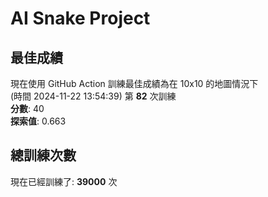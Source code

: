 
# AI Snake Project

## **最佳成績**
現在使用 GitHub Action 訓練最佳成績為在 10x10 的地圖情況下  
(時間 2024-11-22 13:54:39) 第 **82** 次訓練  
**分數**: 40  
**探索值**: 0.663

## 總訓練次數
現在已經訓練了: **39000** 次
